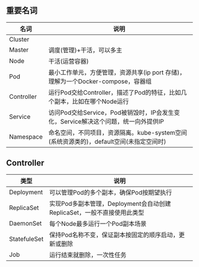 ## 重要名词

| 名词       | 说明                                                         |
| ---------- | ------------------------------------------------------------ |
| Cluster    |                                                              |
| Master     | 调度(管理)+干活，可以多主                                    |
| Node       | 干活(运营容器)                                               |
| Pod        | 最小工作单元，方便管理，资源共享(ip port 存储)，理解为一个Docker-compose，容器组 |
| Controller | 运行Pod交给Controller，描述了Pod的特征，比如几个副本，比如在哪个Node运行 |
| Service    | 访问Pod交给Service，Pod被销毁时，IP会发生变化，Service解决这个问题，统一向外提供IP |
| Namespace  | 命名空间，不同项目，资源隔离。kube-system空间(系统资源类的)，default空间(未指定空间时) |

## Controller

| 类型         | 说明                                                         |
| ------------ | ------------------------------------------------------------ |
| Deployment   | 可以管理Pod的多个副本，确保Pod按期望执行                     |
| ReplicaSet   | 实现Pod多副本管理，Deployment会自动创建ReplicaSet，一般不直接使用此类型 |
| DaemonSet    | 每个Node最多运行一个Pod副本场景                              |
| StatefuleSet | 保持Pod名称不变，保证副本按固定的顺序启动，更新或删除        |
| Job          | 运行结束就删除，一次性任务                                   |

